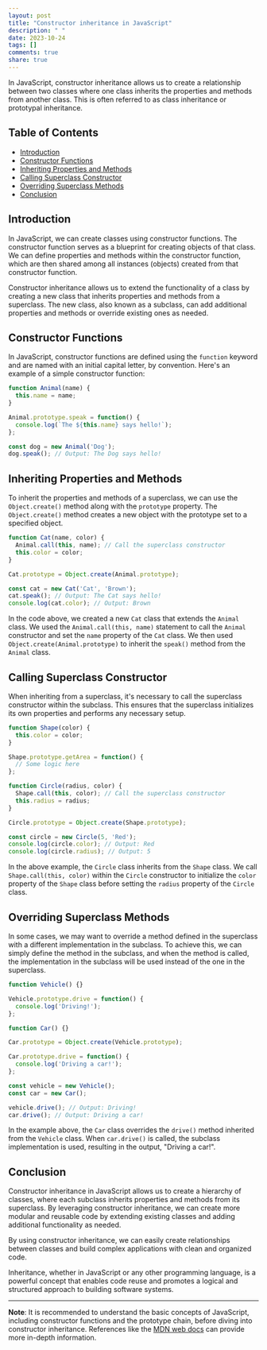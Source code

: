 ```yaml
---
layout: post
title: "Constructor inheritance in JavaScript"
description: " "
date: 2023-10-24
tags: []
comments: true
share: true
---
```


In JavaScript, constructor inheritance allows us to create a relationship between two classes where one class inherits the properties and methods from another class. This is often referred to as class inheritance or prototypal inheritance.

## Table of Contents
- [Introduction](#introduction)
- [Constructor Functions](#constructor-functions)
- [Inheriting Properties and Methods](#inheriting-properties-and-methods)
- [Calling Superclass Constructor](#calling-superclass-constructor)
- [Overriding Superclass Methods](#overriding-superclass-methods)
- [Conclusion](#conclusion)

## Introduction

In JavaScript, we can create classes using constructor functions. The constructor function serves as a blueprint for creating objects of that class. We can define properties and methods within the constructor function, which are then shared among all instances (objects) created from that constructor function.

Constructor inheritance allows us to extend the functionality of a class by creating a new class that inherits properties and methods from a superclass. The new class, also known as a subclass, can add additional properties and methods or override existing ones as needed.

## Constructor Functions

In JavaScript, constructor functions are defined using the `function` keyword and are named with an initial capital letter, by convention. Here's an example of a simple constructor function:

```javascript
function Animal(name) {
  this.name = name;
}

Animal.prototype.speak = function() {
  console.log(`The ${this.name} says hello!`);
};

const dog = new Animal('Dog');
dog.speak(); // Output: The Dog says hello!
```

## Inheriting Properties and Methods

To inherit the properties and methods of a superclass, we can use the `Object.create()` method along with the `prototype` property. The `Object.create()` method creates a new object with the prototype set to a specified object.

```javascript
function Cat(name, color) {
  Animal.call(this, name); // Call the superclass constructor
  this.color = color;
}

Cat.prototype = Object.create(Animal.prototype);

const cat = new Cat('Cat', 'Brown');
cat.speak(); // Output: The Cat says hello!
console.log(cat.color); // Output: Brown
```

In the code above, we created a new `Cat` class that extends the `Animal` class. We used the `Animal.call(this, name)` statement to call the `Animal` constructor and set the `name` property of the `Cat` class. We then used `Object.create(Animal.prototype)` to inherit the `speak()` method from the `Animal` class.

## Calling Superclass Constructor

When inheriting from a superclass, it's necessary to call the superclass constructor within the subclass. This ensures that the superclass initializes its own properties and performs any necessary setup.

```javascript
function Shape(color) {
  this.color = color;
}

Shape.prototype.getArea = function() {
  // Some logic here
};

function Circle(radius, color) {
  Shape.call(this, color); // Call the superclass constructor
  this.radius = radius;
}

Circle.prototype = Object.create(Shape.prototype);

const circle = new Circle(5, 'Red');
console.log(circle.color); // Output: Red
console.log(circle.radius); // Output: 5
```

In the above example, the `Circle` class inherits from the `Shape` class. We call `Shape.call(this, color)` within the `Circle` constructor to initialize the `color` property of the `Shape` class before setting the `radius` property of the `Circle` class.

## Overriding Superclass Methods

In some cases, we may want to override a method defined in the superclass with a different implementation in the subclass. To achieve this, we can simply define the method in the subclass, and when the method is called, the implementation in the subclass will be used instead of the one in the superclass.

```javascript
function Vehicle() {}

Vehicle.prototype.drive = function() {
  console.log('Driving!');
};

function Car() {}

Car.prototype = Object.create(Vehicle.prototype);

Car.prototype.drive = function() {
  console.log('Driving a car!');
};

const vehicle = new Vehicle();
const car = new Car();

vehicle.drive(); // Output: Driving!
car.drive(); // Output: Driving a car!
```

In the example above, the `Car` class overrides the `drive()` method inherited from the `Vehicle` class. When `car.drive()` is called, the subclass implementation is used, resulting in the output, "Driving a car!".

## Conclusion

Constructor inheritance in JavaScript allows us to create a hierarchy of classes, where each subclass inherits properties and methods from its superclass. By leveraging constructor inheritance, we can create more modular and reusable code by extending existing classes and adding additional functionality as needed.

By using constructor inheritance, we can easily create relationships between classes and build complex applications with clean and organized code.

Inheritance, whether in JavaScript or any other programming language, is a powerful concept that enables code reuse and promotes a logical and structured approach to building software systems.

---

**Note**: It is recommended to understand the basic concepts of JavaScript, including constructor functions and the prototype chain, before diving into constructor inheritance. References like the [MDN web docs](https://developer.mozilla.org/en-US/docs/Web/JavaScript/Inheritance_and_the_prototype_chain) can provide more in-depth information.